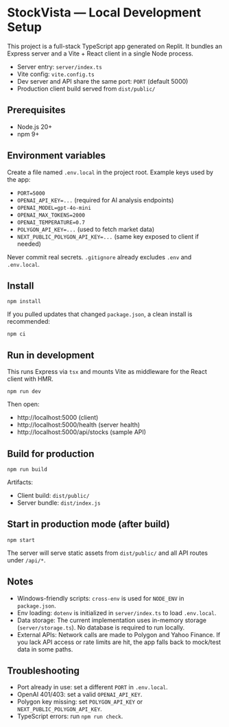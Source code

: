 # StockVista — Local Development Setup

This project is a full-stack TypeScript app generated on Replit. It bundles an Express server and a Vite + React client in a single Node process.

- Server entry: `server/index.ts`
- Vite config: `vite.config.ts`
- Dev server and API share the same port: `PORT` (default 5000)
- Production client build served from `dist/public/`

## Prerequisites
- Node.js 20+
- npm 9+

## Environment variables
Create a file named `.env.local` in the project root. Example keys used by the app:

- `PORT=5000`
- `OPENAI_API_KEY=...` (required for AI analysis endpoints)
- `OPENAI_MODEL=gpt-4o-mini`
- `OPENAI_MAX_TOKENS=2000`
- `OPENAI_TEMPERATURE=0.7`
- `POLYGON_API_KEY=...` (used to fetch market data)
- `NEXT_PUBLIC_POLYGON_API_KEY=...` (same key exposed to client if needed)

Never commit real secrets. `.gitignore` already excludes `.env` and `.env.local`.

## Install
```
npm install
```

If you pulled updates that changed `package.json`, a clean install is recommended:
```
npm ci
```

## Run in development
This runs Express via `tsx` and mounts Vite as middleware for the React client with HMR.
```
npm run dev
```
Then open:
- http://localhost:5000 (client)
- http://localhost:5000/health (server health)
- http://localhost:5000/api/stocks (sample API)

## Build for production
```
npm run build
```
Artifacts:
- Client build: `dist/public/`
- Server bundle: `dist/index.js`

## Start in production mode (after build)
```
npm start
```
The server will serve static assets from `dist/public/` and all API routes under `/api/*`.

## Notes
- Windows-friendly scripts: `cross-env` is used for `NODE_ENV` in `package.json`.
- Env loading: `dotenv` is initialized in `server/index.ts` to load `.env.local`.
- Data storage: The current implementation uses in-memory storage (`server/storage.ts`). No database is required to run locally.
- External APIs: Network calls are made to Polygon and Yahoo Finance. If you lack API access or rate limits are hit, the app falls back to mock/test data in some paths.

## Troubleshooting
- Port already in use: set a different `PORT` in `.env.local`.
- OpenAI 401/403: set a valid `OPENAI_API_KEY`.
- Polygon key missing: set `POLYGON_API_KEY` or `NEXT_PUBLIC_POLYGON_API_KEY`.
- TypeScript errors: run `npm run check`.
